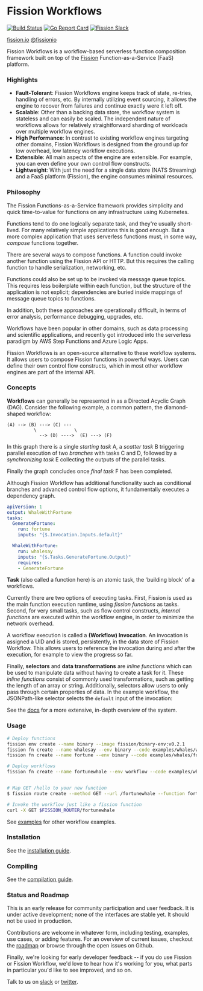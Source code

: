 # Fission Workflows
[![Build Status](https://travis-ci.org/fission/fission-workflows.svg?branch=master)](https://travis-ci.org/fission/fission-workflows)
[![Go Report Card](https://goreportcard.com/badge/github.com/fission/fission-workflows)](https://goreportcard.com/report/github.com/fission/fission-workflows)
[![Fission Slack](http://slack.fission.io/badge.svg)](http://slack.fission.io)

[fission.io](http://fission.io)  [@fissionio](http://twitter.com/fissionio)

Fission Workflows is a workflow-based serverless function composition framework built on top of the [Fission](https://github.com/fission/fission) Function-as-a-Service (FaaS) platform.

### Highlights
- **Fault-Tolerant**: Fission Workflows engine keeps track of state, re-tries, handling of errors, etc. By internally utilizing event sourcing, it allows the engine to recover from failures and continue exactly were it left off.   
- **Scalable**: Other than a backing data store, the workflow system is stateless and can easily be scaled. The independent nature of workflows allows for relatively straightforward sharding of workloads over multiple workflow engines.
- **High Performance**: In contrast to existing workflow engines targeting other domains, Fission Workflows is designed from the ground up for low overhead, low latency workflow executions.
- **Extensible**: All main aspects of the engine are extensible. For example, you can even define your own control flow constructs.
- **Lightweight**: With just the need for a single data store (NATS Streaming) and a FaaS platform (Fission), the engine consumes minimal resources.

### Philosophy

The Fission Functions-as-a-Service framework provides simplicity and
quick time-to-value for functions on any infrastructure using
Kubernetes.  

Functions tend to do one logically separate task, and they're usually
short-lived.  For many relatively simple applications this is good
enough.  But a more complex application that uses serverless functions
must, in some way, _compose_ functions together.

There are several ways to compose functions.  A function could invoke
another function using the Fission API or HTTP.  But this requires the
calling function to handle serialization, networking, etc.

Functions could also be set up to be invoked via message queue topics.
This requires less boilerplate within each function, but the structure
of the application is not explicit; dependencies are buried inside
mappings of message queue topics to functions.

In addition, both these approaches are operationally difficult, in
terms of error analysis, performance debugging, upgrades, etc.

Workflows have been popular in other domains, such as data processing
and scientific applications, and recently got introduced into the
serverless paradigm by AWS Step Functions and Azure Logic Apps.

Fission Workflows is an open-source alternative to these workflow
systems.  It allows users to compose Fission functions in powerful
ways. Users can define their own control flow constructs, which in
most other workflow engines are part of the internal API.

### Concepts

**Workflows** can generally be represented in as a Directed Acyclic Graph (DAG).
Consider the following example, a common pattern, the diamond-shaped workflow:
```
(A) --> (B) ---> (C) ---
          \              \     
            --> (D) ---->  (E) ---> (F)
```

In this graph there is a single _starting task_ A, a _scatter task_ B
triggering parallel execution of two _branches_ with tasks C and D,
followed by a _synchronizing task_ E collecting the outputs of the
parallel tasks.

Finally the graph concludes once _final task_ F has been completed.

Although Fission Workflow has additional functionality such as
conditional branches and advanced control flow options, it
fundamentally executes a dependency graph.

```yaml
apiVersion: 1
output: WhaleWithFortune
tasks:
  GenerateFortune:
    run: fortune
    inputs: "{$.Invocation.Inputs.default}"

  WhaleWithFortune:
    run: whalesay
    inputs: "{$.Tasks.GenerateFortune.Output}"
    requires:
    - GenerateFortune
```
**Task** (also called a function here) is an atomic task, the 'building block' of a workflows. 

Currently there are two options of executing tasks.  First, Fission is
used as the main function execution runtime, using _fission functions_
as tasks.  Second, for very small tasks, such as flow control
constructs, _internal functions_ are executed within the workflow
engine, in order to minimize the network overhead.

A workflow execution is called a **(Workflow) Invocation**.  An
invocation is assigned a UID and is stored, persistently, in the data
store of Fission Workflow.  This allows users to reference the
invocation during and after the execution, for example to view the
progress so far.

Finally, **selectors** and **data transformations** are _inline
functions_ which can be used to manipulate data without having to
create a task for it.  These _inline functions_ consist of commonly
used transformations, such as getting the length of an array or
string.  Additionally, selectors allow users to only pass through
certain properties of data. In the example workflow, the JSONPath-like
selector selects the `default` input of the invocation:

See the [docs](./Docs) for a more extensive, in-depth overview of the system.

### Usage
```bash
# Deploy functions
fission env create --name binary --image fission/binary-env:v0.2.1
fission fn create --name whalesay --env binary --code examples/whales/whalesay.sh
fission fn create --name fortune --env binary --code examples/whales/fortune.sh

# Deploy workflows
fission fn create --name fortunewhale --env workflow --code examples/whales/fortunewhale.wf.json


# Map GET /hello to your new function
$ fission route create --method GET --url /fortunewhale --function fortunewhale

# Invoke the workflow just like a fission function
curl -X GET $FISSION_ROUTER/fortunewhale
``` 
See [examples](./examples) for other workflow examples.

### Installation
See the [installation guide](./INSTALL.md).

### Compiling
See the [compilation guide](./compiling.md).

### Status and Roadmap

This is an early release for community participation and user
feedback. It is under active development; none of the interfaces are
stable yet. It should not be used in production.

Contributions are welcome in whatever form, including testing,
examples, use cases, or adding features. For an overview of current
issues, checkout the [roadmap](./Docs/roadmap.md) or browse through
the open issues on Github.

Finally, we're looking for early developer feedback -- if you do use
Fission or Fission Workflow, we'd love to hear how it's working for
you, what parts in particular you'd like to see improved, and so on.

Talk to us on [slack](http://slack.fission.io) or
[twitter](https://twitter.com/fissionio).
